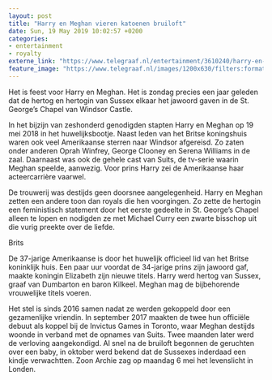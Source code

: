 ```yaml
---
layout: post
title: "Harry en Meghan vieren katoenen bruiloft"
date: Sun, 19 May 2019 10:02:57 +0200
categories: 
- entertainment 
- royalty 
externe_link: "https://www.telegraaf.nl/entertainment/3610240/harry-en-meghan-vieren-katoenen-bruiloft"
feature_image: "https://www.telegraaf.nl/images/1200x630/filters:format(jpeg):quality(80)/cdn-kiosk-api.telegraaf.nl/f376e8f8-7a0d-11e9-af67-0255c322e81b.jpg"
---
```


<p class="intro">Het is feest voor Harry en Meghan. Het is zondag precies een jaar geleden dat de hertog en hertogin van Sussex elkaar het jawoord gaven in de St. George’s Chapel van Windsor Castle.</p> <p>In het bijzijn van zeshonderd genodigden stapten Harry en Meghan op 19 mei 2018 in het huwelijksbootje. Naast leden van het Britse koningshuis waren ook veel Amerikaanse sterren naar Windsor afgereisd. Zo zaten onder anderen Oprah Winfrey, George Clooney en Serena Williams in de zaal. Daarnaast was ook de gehele cast van Suits, de tv-serie waarin Meghan speelde, aanwezig. Voor prins Harry zei de Amerikaanse haar acteercarrière vaarwel.</p><p>De trouwerij was destijds geen doorsnee aangelegenheid. Harry en Meghan zetten een andere toon dan royals die hen voorgingen. Zo zette de hertogin een feministisch statement door het eerste gedeelte in St. George’s Chapel alleen te lopen en nodigden ze met Michael Curry een zwarte bisschop uit die vurig preekte over de liefde.</p><p>Brits</p><p>De 37-jarige Amerikaanse is door het huwelijk officieel lid van het Britse koninklijk huis. Een paar uur voordat de 34-jarige prins zijn jawoord gaf, maakte koningin Elizabeth zijn nieuwe titels. Harry werd hertog van Sussex, graaf van Dumbarton en baron Kilkeel. Meghan mag de bijbehorende vrouwelijke titels voeren.</p><p>Het stel is sinds 2016 samen nadat ze werden gekoppeld door een gezamenlijke vriendin. In september 2017 maakten de twee hun officiële debuut als koppel bij de Invictus Games in Toronto, waar Meghan destijds woonde in verband met de opnames van Suits. Twee maanden later werd de verloving aangekondigd. Al snel na de bruiloft begonnen de geruchten over een baby, in oktober werd bekend dat de Sussexes inderdaad een kindje verwachtten. Zoon Archie zag op maandag 6 mei het levenslicht in Londen.</p>
